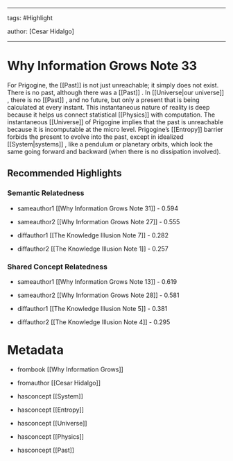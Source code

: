 




---

tags: #Highlight

author: [Cesar Hidalgo]

---
# Why Information Grows Note 33




For Prigogine, the  [[Past]]  is not just unreachable; it simply does not exist. There is no past, although there was a  [[Past]] . In  [[Universe|our universe]] , there is no  [[Past]] , and no future, but only a present that is being calculated at every instant. This instantaneous nature of reality is deep because it helps us connect statistical  [[Physics]]  with computation. The instantaneous  [[Universe]]  of Prigogine implies that the past is unreachable because it is incomputable at the micro level. Prigogine’s  [[Entropy]]  barrier forbids the present to evolve into the past, except in idealized  [[System|systems]] , like a pendulum or planetary orbits, which look the same going forward and backward (when there is no dissipation involved).


## Recommended Highlights

### Semantic Relatedness


- sameauthor1 [[Why Information Grows Note 31]] - 0.594

- sameauthor2 [[Why Information Grows Note 27]] - 0.555

- diffauthor1 [[The Knowledge Illusion Note 7]] - 0.282

- diffauthor2 [[The Knowledge Illusion Note 1]] - 0.257
### Shared Concept Relatedness


- sameauthor1 [[Why Information Grows Note 13]] - 0.619

- sameauthor2 [[Why Information Grows Note 28]] - 0.581

- diffauthor1 [[The Knowledge Illusion Note 5]] - 0.381

- diffauthor2 [[The Knowledge Illusion Note 4]] - 0.295
# Metadata


- frombook [[Why Information Grows]]

- fromauthor [[Cesar Hidalgo]]

- hasconcept [[System]]

- hasconcept [[Entropy]]

- hasconcept [[Universe]]

- hasconcept [[Physics]]

- hasconcept [[Past]]